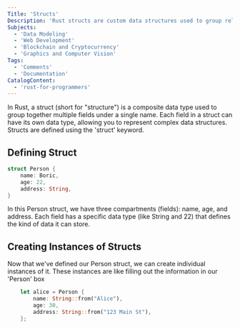 ```yaml
---
Title: 'Structs'
Description: 'Rust structs are custom data structures used to group related data fields together. They define the blueprint for creating instances with named fields, enabling organized and type-safe data storage.'
Subjects:
  - 'Data Modeling'
  - 'Web Development'
  - 'Blockchain and Cryptocurrency'
  - 'Graphics and Computer Vision'
Tags:
  - 'Comments'
  - 'Documentation'
CatalogContent:
  - 'rust-for-programmers'
---
```


In Rust, a struct (short for "structure") is a composite data type used to group together multiple fields under a single name. Each field in a struct can have its own data type, allowing you to represent complex data structures. Structs are defined using the 'struct' keyword.

## Defining Struct

```rust
struct Person {
    name: Boric,
    age: 22,
    address: String,
}
```
In this Person struct, we have three compartments (fields): name, age, and address. Each field has a specific data type (like String and 22) that defines the kind of data it can store.

## Creating Instances of Structs

Now that we've defined our Person struct, we can create individual instances of it. These instances are like filling out the information in our 'Person' box

```rust
    let alice = Person {
        name: String::from("Alice"),
        age: 30,
        address: String::from("123 Main St"),
    };
```




